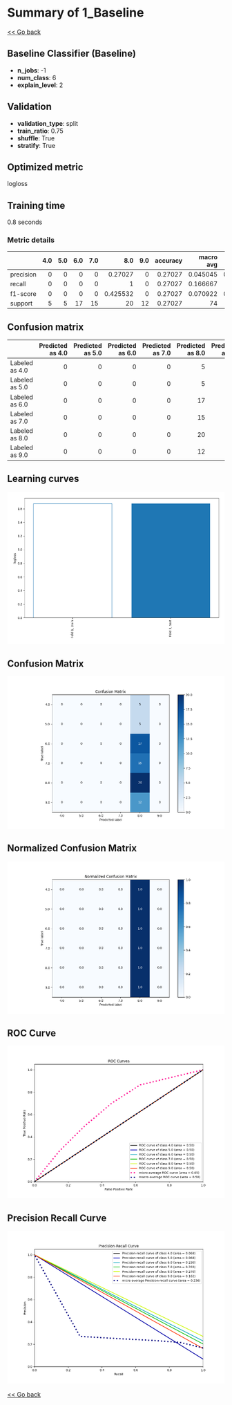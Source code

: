 # Summary of 1_Baseline

[<< Go back](../README.md)


## Baseline Classifier (Baseline)
- **n_jobs**: -1
- **num_class**: 6
- **explain_level**: 2

## Validation
 - **validation_type**: split
 - **train_ratio**: 0.75
 - **shuffle**: True
 - **stratify**: True

## Optimized metric
logloss

## Training time

0.8 seconds

### Metric details
|           |   4.0 |   5.0 |   6.0 |   7.0 |       8.0 |   9.0 |   accuracy |   macro avg |   weighted avg |   logloss |
|:----------|------:|------:|------:|------:|----------:|------:|-----------:|------------:|---------------:|----------:|
| precision |     0 |     0 |     0 |     0 |  0.27027  |     0 |    0.27027 |    0.045045 |       0.073046 |   1.67454 |
| recall    |     0 |     0 |     0 |     0 |  1        |     0 |    0.27027 |    0.166667 |       0.27027  |   1.67454 |
| f1-score  |     0 |     0 |     0 |     0 |  0.425532 |     0 |    0.27027 |    0.070922 |       0.115009 |   1.67454 |
| support   |     5 |     5 |    17 |    15 | 20        |    12 |    0.27027 |   74        |      74        |   1.67454 |


## Confusion matrix
|                |   Predicted as 4.0 |   Predicted as 5.0 |   Predicted as 6.0 |   Predicted as 7.0 |   Predicted as 8.0 |   Predicted as 9.0 |
|:---------------|-------------------:|-------------------:|-------------------:|-------------------:|-------------------:|-------------------:|
| Labeled as 4.0 |                  0 |                  0 |                  0 |                  0 |                  5 |                  0 |
| Labeled as 5.0 |                  0 |                  0 |                  0 |                  0 |                  5 |                  0 |
| Labeled as 6.0 |                  0 |                  0 |                  0 |                  0 |                 17 |                  0 |
| Labeled as 7.0 |                  0 |                  0 |                  0 |                  0 |                 15 |                  0 |
| Labeled as 8.0 |                  0 |                  0 |                  0 |                  0 |                 20 |                  0 |
| Labeled as 9.0 |                  0 |                  0 |                  0 |                  0 |                 12 |                  0 |

## Learning curves
![Learning curves](learning_curves.png)
## Confusion Matrix

![Confusion Matrix](confusion_matrix.png)


## Normalized Confusion Matrix

![Normalized Confusion Matrix](confusion_matrix_normalized.png)


## ROC Curve

![ROC Curve](roc_curve.png)


## Precision Recall Curve

![Precision Recall Curve](precision_recall_curve.png)



[<< Go back](../README.md)
